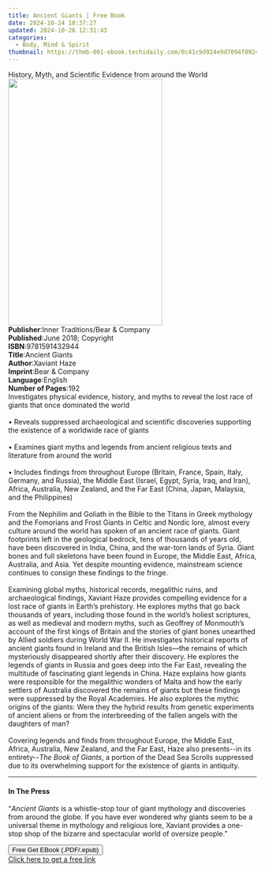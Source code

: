 ```yaml
---
title: Ancient Giants | Free Book
date: 2024-10-24 18:37:27
updated: 2024-10-26 12:31:43
categories:
  - Body, Mind & Spirit
thumbnail: https://thmb-001-ebook.techidaily.com/0c41c9d924e9d7094f0924ec9ced98e23cc911d5dfcb08b1798d1ddf59f44124.jpg
---
```

<main id="book-container">
  <div class="flex flex-col">
    <div class="book-brief flex-1 py-6 px-4 sm:p-6 md:py-10 md:px-8">
      <!-- brief-->
      <div class="book-brief-main">
        History, Myth, and Scientific Evidence from around the World
      </div>
    </div>
    <div
      class="book-meta-info flex-1 grid gap-4 col-start-1 col-end-3 row-start-1 sm:mb-6 sm:grid-cols-4 lg:gap-6 lg:col-start-2 lg:row-end-6 lg:row-span-6 lg:mb-0"
    >
      <div
        class="book-meta-info-left place-content-center mt-4 p-4 text-sm leading-6 col-start-2 col-span-2 dark:text-slate-400"
      >
        <img
          class="w-full h-500 object-cover rounded-lg sm:h-255 sm:col-span-2 lg:col-span-full"
          src="https://img-001-ebook.techidaily.com/194eeef81a65326fc2aef1da372c27882d852e9792d5b07bd67cfc273bd749de.jpg"
          alt=""
          width="312"
          height="500"
        />
      </div>
      <div
        class="book-meta-info-right mt-2 col-start-1 row-start-2 col-span-3 self-center"
      >
        <!-- meta data  -->
        <div class="flex flex-col px-4 md:px-8">
          <div class="flex-1">
            <strong>Publisher</strong>:<span class="px-2"
              >Inner Traditions/Bear &amp; Company</span
            >
          </div>
          <div class="flex-1">
            <strong>Published</strong>:<span class="px-2"
              >June 2018; Copyright</span
            >
          </div>
          <div class="flex-1">
            <strong>ISBN</strong>:<span class="px-2">9781591432944</span>
          </div>
          <div class="flex-1">
            <strong>Title</strong>:<span class="px-2">Ancient Giants</span>
          </div>
          <div class="flex-1">
            <strong>Author</strong>:<span class="px-2">Xaviant Haze</span>
          </div>
          <div class="flex-1">
            <strong>Imprint</strong>:<span class="px-2"
              >Bear &amp; Company</span
            >
          </div>
          <div class="flex-1">
            <strong>Language</strong>:<span class="px-2">English</span>
          </div>
          <div class="flex-1">
            <strong>Number of Pages</strong>:<span class="px-2">192</span>
          </div>
        </div>
      </div>
    </div>
    <div class="book-description flex-1 py-6 px-4 sm:p-6 md:py-10 md:px-8">
      <div class="book-description-main">
        <div accordion-content="" id="description">
          Investigates physical evidence, history, and myths to reveal the lost
          race of giants that once dominated the world <br /><br />• Reveals
          suppressed archaeological and scientific discoveries supporting the
          existence of a worldwide race of giants <br /><br />• Examines giant
          myths and legends from ancient religious texts and literature from
          around the world <br /><br />• Includes findings from throughout
          Europe (Britain, France, Spain, Italy, Germany, and Russia), the
          Middle East (Israel, Egypt, Syria, Iraq, and Iran), Africa, Australia,
          New Zealand, and the Far East (China, Japan, Malaysia, and the
          Philippines) <br /><br />From the Nephilim and Goliath in the Bible to
          the Titans in Greek mythology and the Fomorians and Frost Giants in
          Celtic and Nordic lore, almost every culture around the world has
          spoken of an ancient race of giants. Giant footprints left in the
          geological bedrock, tens of thousands of years old, have been
          discovered in India, China, and the war-torn lands of Syria. Giant
          bones and full skeletons have been found in Europe, the Middle East,
          Africa, Australia, and Asia. Yet despite mounting evidence, mainstream
          science continues to consign these findings to the fringe.
          <br /><br />Examining global myths, historical records, megalithic
          ruins, and archaeological findings, Xaviant Haze provides compelling
          evidence for a lost race of giants in Earth’s prehistory. He explores
          myths that go back thousands of years, including those found in the
          world’s holiest scriptures, as well as medieval and modern myths, such
          as Geoffrey of Monmouth’s account of the first kings of Britain and
          the stories of giant bones unearthed by Allied soldiers during World
          War II. He investigates historical reports of ancient giants found in
          Ireland and the British Isles—the remains of which mysteriously
          disappeared shortly after their discovery. He explores the legends of
          giants in Russia and goes deep into the Far East, revealing the
          multitude of fascinating giant legends in China. Haze explains how
          giants were responsible for the megalithic wonders of Malta and how
          the early settlers of Australia discovered the remains of giants but
          these findings were suppressed by the Royal Academies. He also
          explores the mythic origins of the giants: Were they the hybrid
          results from genetic experiments of ancient aliens or from the
          interbreeding of the fallen angels with the daughters of man?
          <br /><br />Covering legends and finds from throughout Europe, the
          Middle East, Africa, Australia, New Zealand, and the Far East, Haze
          also presents--in its entirety--<i>The Book of Giants</i>, a portion
          of the Dead Sea Scrolls suppressed due to its overwhelming support for
          the existence of giants in antiquity.
        </div>
        <div class="accordion-fader"></div>
      </div>
    </div>
    <div class="book-excerpts flex-1 py-6 px-4 sm:p-6 md:py-10 md:px-8">
      <!-- excerpts-->
      <div class="book-excerpts-main">
        <hr />
        <h4 class="placeholder placeholder-heading">
          <span>In The Press</span>
        </h4>
        <p>
          “<i>Ancient Giants</i> is a whistle-stop tour of giant mythology and
          discoveries from around the globe. If you have ever wondered why
          giants seem to be a universal theme in mythology and religious lore,
          Xaviant provides a one-stop shop of the bizarre and spectacular world
          of oversize people.”
        </p>
      </div>
    </div>
    <div
      class="book-about-author flex-1 py-6 px-4 sm:p-6 md:py-10 md:px-8"
    ></div>
    <div class="book-free-get flex-1 py-6 px-4 sm:p-6 md:py-10 md:px-8">
      <button
        id="btn-free-get"
        class="bg-blue-500 hover:bg-blue-700 text-white font-bold py-2 px-4 rounded"
      >
        Free Get EBook (.PDF/.epub)
      </button>
      <div id="countdown-display" class="px-2 text-lg mt-2"></div>
      <a
        id="free-link"
        class="hidden bg-blue-500 hover:bg-blue-700 text-white font-bold py-2 px-4 rounded"
        href="https://www.ebooks.com/en-us/book/95917954/ancient-giants/xaviant-haze/"
        target="_blank"
        >Click here to get a free link</a
      >
    </div>
    <script>
      let countdownTime = 0;
      let countdownInterval = null;
      document
        .getElementById('btn-free-get')
        .addEventListener('click', startCountdown);
      function startCountdown() {
        countdownTime = new Date().getTime() + 60000 * 3;
        countdownInterval = setInterval(updateCountdown, 1000);
        document.getElementById('btn-free-get').disabled = true;
        document
          .getElementById('btn-free-get')
          .classList.add('bg-gray-500', 'cursor-not-allowed');
      }
      function updateCountdown() {
        let currentTime = new Date().getTime();
        let timeLeft = countdownTime - currentTime;
        let secondsLeft = Math.floor(timeLeft / 1000);
        document.getElementById('countdown-display').innerHTML =
          `Remaining time: ${secondsLeft} seconds.`;
        if (secondsLeft <= 0) {
          clearInterval(countdownInterval);
          document.getElementById('btn-free-get').classList.add('hidden');
          document.getElementById('free-link').classList.remove('hidden');
          document.getElementById('countdown-display').innerHTML = '';
        }
      }
    </script>
  </div>
</main>
